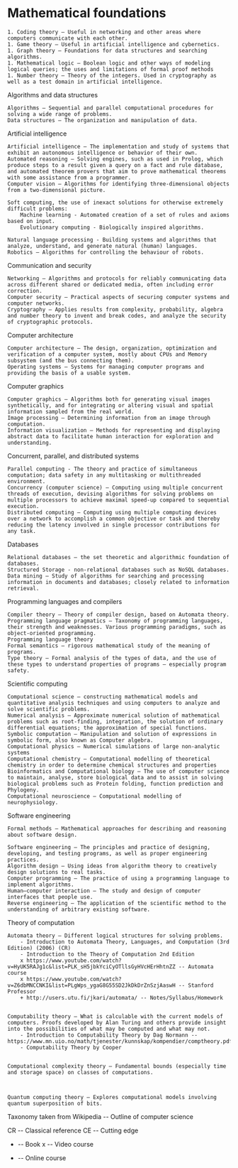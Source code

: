 # Mathematical foundations

    1. Coding theory – Useful in networking and other areas where computers communicate with each other.
    1. Game theory – Useful in artificial intelligence and cybernetics.
    1. Graph theory – Foundations for data structures and searching algorithms.
    1. Mathematical logic – Boolean logic and other ways of modeling logical queries; the uses and limitations of formal proof methods
    1. Number theory – Theory of the integers. Used in cryptography as well as a test domain in artificial intelligence.


Algorithms and data structures

    Algorithms – Sequential and parallel computational procedures for solving a wide range of problems.
    Data structures – The organization and manipulation of data.


Artificial intelligence

    Artificial intelligence – The implementation and study of systems that exhibit an autonomous intelligence or behavior of their own.
    Automated reasoning – Solving engines, such as used in Prolog, which produce steps to a result given a query on a fact and rule database, and automated theorem provers that aim to prove mathematical theorems with some assistance from a programmer.
    Computer vision – Algorithms for identifying three-dimensional objects from a two-dimensional picture.

    Soft computing, the use of inexact solutions for otherwise extremely difficult problems:
        Machine learning - Automated creation of a set of rules and axioms based on input.
        Evolutionary computing - Biologically inspired algorithms.

    Natural language processing - Building systems and algorithms that analyze, understand, and generate natural (human) languages.
    Robotics – Algorithms for controlling the behaviour of robots.


Communication and security

    Networking – Algorithms and protocols for reliably communicating data across different shared or dedicated media, often including error correction.
    Computer security – Practical aspects of securing computer systems and computer networks.
    Cryptography – Applies results from complexity, probability, algebra and number theory to invent and break codes, and analyze the security of cryptographic protocols.


Computer architecture

    Computer architecture – The design, organization, optimization and verification of a computer system, mostly about CPUs and Memory subsystem (and the bus connecting them).
    Operating systems – Systems for managing computer programs and providing the basis of a usable system.


Computer graphics

    Computer graphics – Algorithms both for generating visual images synthetically, and for integrating or altering visual and spatial information sampled from the real world.
    Image processing – Determining information from an image through computation.
    Information visualization – Methods for representing and displaying abstract data to facilitate human interaction for exploration and understanding.


Concurrent, parallel, and distributed systems

    Parallel computing - The theory and practice of simultaneous computation; data safety in any multitasking or multithreaded environment.
    Concurrency (computer science) – Computing using multiple concurrent threads of execution, devising algorithms for solving problems on multiple processors to achieve maximal speed-up compared to sequential execution.
    Distributed computing – Computing using multiple computing devices over a network to accomplish a common objective or task and thereby reducing the latency involved in single processor contributions for any task.


Databases

    Relational databases – the set theoretic and algorithmic foundation of databases.
    Structured Storage - non-relational databases such as NoSQL databases.
    Data mining – Study of algorithms for searching and processing information in documents and databases; closely related to information retrieval.


Programming languages and compilers

    Compiler theory – Theory of compiler design, based on Automata theory.
    Programming language pragmatics – Taxonomy of programming languages, their strength and weaknesses. Various programming paradigms, such as object-oriented programming.
    Programming language theory
    Formal semantics – rigorous mathematical study of the meaning of programs.
    Type theory – Formal analysis of the types of data, and the use of these types to understand properties of programs — especially program safety.


Scientific computing

    Computational science – constructing mathematical models and quantitative analysis techniques and using computers to analyze and solve scientific problems.
    Numerical analysis – Approximate numerical solution of mathematical problems such as root-finding, integration, the solution of ordinary differential equations; the approximation of special functions.
    Symbolic computation – Manipulation and solution of expressions in symbolic form, also known as Computer algebra.
    Computational physics – Numerical simulations of large non-analytic systems
    Computational chemistry – Computational modelling of theoretical chemistry in order to determine chemical structures and properties
    Bioinformatics and Computational biology – The use of computer science to maintain, analyse, store biological data and to assist in solving biological problems such as Protein folding, function prediction and Phylogeny.
    Computational neuroscience – Computational modelling of neurophysiology.


Software engineering

    Formal methods – Mathematical approaches for describing and reasoning about software design.

    Software engineering – The principles and practice of designing, developing, and testing programs, as well as proper engineering practices.
    Algorithm design – Using ideas from algorithm theory to creatively design solutions to real tasks.
    Computer programming – The practice of using a programming language to implement algorithms.
    Human–computer interaction – The study and design of computer interfaces that people use.
    Reverse engineering – The application of the scientific method to the understanding of arbitrary existing software.


Theory of computation

    Automata theory – Different logical structures for solving problems.
        - Introduction to Automata Theory, Languages, and Computation (3rd Edition) (2006) (CR)
        - Introduction to the Theory of Computation 2nd Edition 
        x https://www.youtube.com/watch?v=HyUK5RAJg1c&list=PLK_sH5jbkYciCyOTllsGyHVcHErHhtnZZ -- Automata course
        x https://www.youtube.com/watch?v=Z6dbMNCCNKI&list=PLgWps_ygaG8G55SD2JkDkDrZnSzjAaswH -- Stanford Professor
        + http://users.utu.fi/jkari/automata/ -- Notes/Syllabus/Homework
        
        
    Computability theory – What is calculable with the current models of computers. Proofs developed by Alan Turing and others provide insight into the possibilities of what may be computed and what may not. 
        - Introduction to Computability Theory by Dag Normann -- https://www.mn.uio.no/math/tjenester/kunnskap/kompendier/comptheory.pdf
        - Computability Theory by Cooper


    Computational complexity theory – Fundamental bounds (especially time and storage space) on classes of computations.

        

    Quantum computing theory – Explores computational models involving quantum superposition of bits.



Taxonomy taken from Wikipedia -- Outline of computer science



CR -- Classical reference
CE -- Cutting edge

- -- Book
x -- Video course
+ -- Online course
